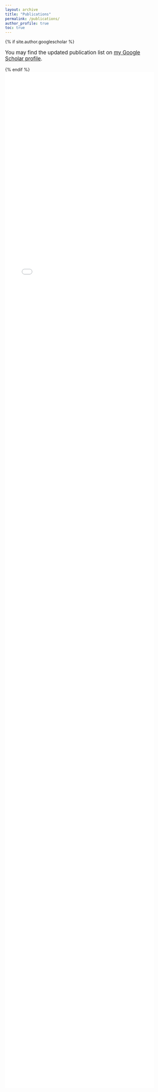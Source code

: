 ```yaml
---
layout: archive
title: "Publications"
permalink: /publications/
author_profile: true
toc: true
---
```

{% if site.author.googlescholar %}
<div class="pubmessage">
    <style>
        .pubmessage .msg {
            font-size: 17px;
        }
            @media screen and (max-width: 768px) {
            .pubmessage .msg {
                font-size: 14px; /* Adjust for tablets and small screens */
            }
            }
            @media screen and (max-width: 480px) {
            .pubmessage .msg {
                font-size: 14px; /* Adjust for tablets and small screens */
            }
            }
    </style>
<p class="msg">
  You may find the updated publication list on <a style="text-decoration: underline" href="{{site.author.googlescholar}}">my Google Scholar profile</a>.
</p>
</div>
{% endif %}
<!-- view-source:https://www.cs.cmu.edu/~mmv/Veloso.html -->
<style>
        html, body {
            overflow: hidden; /* Prevents parent page scrolling */
        }
        /* Container to hold the iframe */
        .iframe-container {
            width: 100%;
            height: 83vh; /* Make iframe fill the screen */
        }
        #publication-frame {
            width: calc(100% - 15px);
            height: 100%; /* Full height */
            border: none;
            overflow-y: auto;
        }
        /* Force a visible vertical scrollbar */
        /* .iframe-scrollbar {
            width: 15px;
            height: 75%;
            background: rgb(152, 149, 149);
            position: absolute;
            right: 0;
            top: 15;
          } */
    #publication-frame::-webkit-scrollbar {
        width: 15px; /* Width of the scrollbar */
    }
    #publication-frame::-webkit-scrollbar-track {
        background: #f1f1f1; /* Light gray background */
    }
    #publication-frame::-webkit-scrollbar-thumb {
        background: #888; /* Darker scrollbar */
        border-radius: 10px;
    }
    #publication-frame::-webkit-scrollbar-thumb:hover {
        background: #555; /* Even darker when hovered */
    }
    /* Ensure the iframe always shows the scrollbar */
    #publication-frame {
        scrollbar-width: thin; /* For Firefox */
        scrollbar-color: #888 #f1f1f1; /* Thumb color and track color */
    }
</style>
<div class="iframe-container">
<iframe src="/assets/publication.html" frameborder="0" id="publication-frame"></iframe>
        <!-- <div class="iframe-scrollbar"></div> Fake scrollbar -->
</div>
